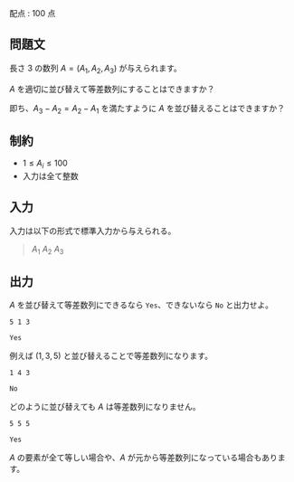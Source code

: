 配点 : $100$ 点

## 問題文

長さ $3$ の数列 $A=(A_1,A_2,A_3)$ が与えられます。

$A$ を適切に並び替えて等差数列にすることはできますか？

即ち、$A_3-A_2=A_2-A_1$ を満たすように $A$ を並び替えることはできますか？

## 制約

- $1 \leq A_i \leq 100$
- 入力は全て整数

## 入力

入力は以下の形式で標準入力から与えられる。

> $A_1$ $A_2$ $A_3$

## 出力

$A$ を並び替えて等差数列にできるなら `Yes`、できないなら `No` と出力せよ。

```input1
5 1 3
```

```output1
Yes
```

例えば $(1,3,5)$ と並び替えることで等差数列になります。

```input2
1 4 3
```

```output2
No
```

どのように並び替えても $A$ は等差数列になりません。

```input3
5 5 5
```

```output3
Yes
```

$A$ の要素が全て等しい場合や、$A$ が元から等差数列になっている場合もあります。